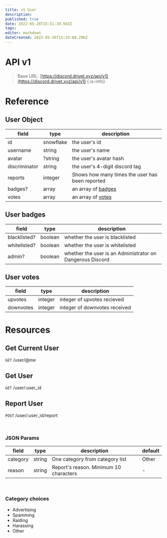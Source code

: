 ```yaml
---
title: v1 User
description: 
published: true
date: 2022-05-26T15:51:19.563Z
tags: 
editor: markdown
dateCreated: 2022-05-26T15:33:08.296Z
---
```


# API v1

> Base URL:
[https://discord.drivet.xyz/api/v1](https://discord.drivet.xyz/api/v1)
{.is-info}

# Reference

## User Object
| field         | type      | description                                     |
|---------------|-----------|-------------------------------------------------|
| id            | snowflake | the user's id                                   |
| username      | string    | the user's name                                 |
| avatar        | ?string   | the user's avatar hash                          |
| discriminator | string    | the user's 4-digit discord tag                  |
| reports       | integer   | Shows how many times the user has been reported |
| badges?       | array     | an array of [badges](#user-badges)              |
| votes         | array     | an array of [votes](#user-votes)                |

## User badges
| field        | type    | description                                               |
|--------------|---------|-----------------------------------------------------------|
| blacklisted? | boolean | whether the user is blacklisted                           |
| whitelisted? | boolean | whether the user is whitelisted                           |
| admin?       | boolean | whether the user is an Administrator on Dangerous Discord |

## User votes
| field     | type    | description                   |
|-----------|---------|-------------------------------|
| upvotes   | integer | integer of upvotes recieved   |
| downvotes | integer | integer of downvotes received |


# Resources

## Get Current User
`GET` /user/@me

## Get User
`GET` /user/:user_id

## Report User
`POST` /user/:user_id/report

<br>

### JSON Params
| field    | type   | description                            | default |
|----------|--------|----------------------------------------|---------|
| category | string | One category from category list        | Other   |
| reason   | string | Report's reason. Minimum 10 characters | -       |

<br>

### Category choices
- Advertising
- Spamming
- Raiding
- Harassing
- Other
